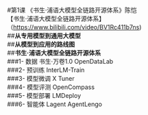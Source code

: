 #第1课 《书生·浦语大模型全链路开源体系》陈恺   
【书生·浦语大模型全链路开源体系】（https://www.bilibili.com/video/BV1Rc411b7ns)  
##**从专用模型到通用大模型**  
##**从模型到应用的路线图**   
##**书生·浦语大模型全链路开源体系**   
###1- 数据  书生·万卷1.0  OpenDataLab   
###2- 预训练 InterLM-Train   
###3- 模型微调 X Tuner   
###4- 模型评测  OpenCompass   
###5- 模型部署  LMDeploy   
###6- 智能体 Lagent  AgentLengo   

